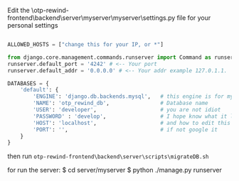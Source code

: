 Edit the
\otp-rewind-frontend\backend\server\myserver\myserver\settings.py 
file for your personal settings

```python

ALLOWED_HOSTS = ["change this for your IP, or *"]

from django.core.management.commands.runserver import Command as runserver
runserver.default_port = '4242' # <-- Your port
runserver.default_addr = '0.0.0.0' # <-- Your addr example 127.0.1.1. 

```

```python
DATABASES = {
    'default': {
        'ENGINE': 'django.db.backends.mysql',   # this engine is for mysql, mariadb etc, change it if you don't use this
        'NAME': 'otp_rewind_db',                # Database name
        'USER': 'developer',                    # you are not idiot
        'PASSWORD' : 'develop',                 # I hope know what it looks like
        'HOST': 'localhost',                    # and how to edit this for you
        'PORT': '',                             # if not google it 
    }
}
```
then run `otp-rewind-frontend\backend\server\scripts\migrateDB.sh`


for run the server:
$  cd server/myserver
$  python ./manage.py runserver
